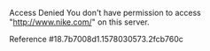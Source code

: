Access Denied You don't have permission to access "http://www.nike.com/" on this server.

Reference #18.7b7008d1.1578030573.2fcb760c